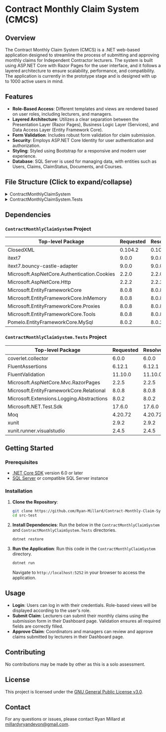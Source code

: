 # Contract Monthly Claim System (CMCS)

## Overview

The Contract Monthly Claim System (CMCS) is a .NET web-based application designed to streamline the process of submitting and approving monthly claims for Independent Contractor lecturers. The system is built using ASP.NET Core with Razor Pages for the user interface, and it follows a layered architecture to ensure scalability, performance, and compatibility. The application is currently in the prototype stage and is designed with up to 1000 active users in mind.

## Features

- **Role-Based Access**: Different templates and views are rendered based on user roles, including lecturers, and managers.
- **Layered Architecture**: Utilizes a clear separation between the Presentation Layer (Razor Pages), Business Logic Layer (Services), and Data Access Layer (Entity Framework Core).
- **Form Validation**: Includes robust form validation for claim submission.
- **Security**: Employs ASP.NET Core Identity for user authentication and authorization.
- **Styling**: Styled using Bootstrap for a responsive and modern user experience.
- **Database**: SQL Server is used for managing data, with entities such as Users, Claims, ClaimStatus, Documents, and Courses.

## File Structure (Click to expand/collapse)
<section>
  <details>
    <summary>ContractMonthlyClaimSystem</summary>
    <ul>
      <li>bin
        <ul>
          <li>Debug
            <ul>
              <li>net8.0
                <ul>
                  <li>cs</li>
                  <li>de</li>
                  <li>es</li>
                  <li>fr</li>
                  <li>it</li>
                  <li>ja</li>
                  <li>ko</li>
                  <li>pl</li>
                  <li>pt-BR</li>
                  <li>ru</li>
                  <li>runtimes
                    <ul>
                      <li>win
                        <ul>
                          <li>lib
                            <ul>
                              <li>net8.0</li>
                            </ul>
                          </li>
                        </ul>
                      </li>
                      <li>win-x64
                        <ul>
                          <li>native</li>
                        </ul>
                      </li>
                    </ul>
                  </li>
                  <li>tr</li>
                  <li>zh-Hans</li>
                  <li>zh-Hant</li>
                </ul>
              </li>
            </ul>
          </li>
        </ul>
      </li>
      <li>Data</li>
      <li>Middleware</li>
      <li>Migrations</li>
      <li>Models
        <ul>
          <li>Enums</li>
        </ul>
      </li>
      <li>obj
        <ul>
          <li>Debug
            <ul>
              <li>net8.0
                <ul>
                  <li>ref</li>
                  <li>refint</li>
                  <li>scopedcss
                    <ul>
                      <li>bundle</li>
                      <li>Pages
                        <ul>
                          <li>Shared</li>
                        </ul>
                      </li>
                      <li>projectbundle</li>
                    </ul>
                  </li>
                  <li>staticwebassets</li>
                </ul>
              </li>
            </ul>
          </li>
        </ul>
      </li>
      <li>Pages
        <ul>
          <li>Dashboard
            <ul>
              <li>Lecturer</li>
            </ul>
          </li>
          <li>Shared</li>
          <li>Users</li>
        </ul>
      </li>
      <li>Properties</li>
      <li>Services</li>
      <li>uploads
        <ul>
          <li>1</li>
          <li>2</li>
          <li>3</li>
          <li>4</li>
          <li>5</li>
          <li>6</li>
          <li>7</li>
          <li>8</li>
          <li>9</li>
        </ul>
      </li>
      <li>Validation</li>
      <li>wwwroot
        <ul>
          <li>css</li>
          <li>images</li>
          <li>js</li>
          <li>lib
            <ul>
              <li>bootstrap
                <ul>
                  <li>dist
                    <ul>
                      <li>css</li>
                      <li>js</li>
                    </ul>
                  </li>
                </ul>
              </li>
              <li>jquery
                <ul>
                  <li>dist</li>
                </ul>
              </li>
              <li>jquery-validation
                <ul>
                  <li>dist</li>
                </ul>
              </li>
              <li>jquery-validation-unobtrusive</li>
            </ul>
          </li>
          <li>uploads
            <ul>
              <li>1</li>
              <li>2</li>
              <li>3</li>
              <li>4</li>
              <li>5</li>
              <li>6</li>
              <li>7</li>
              <li>8</li>
              <li>9</li>
            </ul>
          </li>
        </ul>
      </li>
    </ul>
  </details>

  <details>
    <summary>ContractMonthlyClaimSystem.Tests</summary>
    <ul>
      <li>bin
        <ul>
          <li>Debug
            <ul>
              <li>net8.0
                <ul>
                  <li>cs</li>
                  <li>de</li>
                  <li>es</li>
                  <li>fr</li>
                  <li>it</li>
                  <li>ja</li>
                  <li>ko</li>
                  <li>pl</li>
                  <li>pt-BR</li>
                  <li>ru</li>
                  <li>runtimes
                    <ul>
                      <li>win
                        <ul>
                          <li>lib
                            <ul>
                              <li>netstandard2.0</li>
                            </ul>
                          </li>
                        </ul>
                      </li>
                    </ul>
                  </li>
                  <li>tr</li>
                  <li>zh-Hans</li>
                  <li>zh-Hant</li>
                </ul>
              </li>
            </ul>
          </li>
        </ul>
      </li>
      <li>Data</li>
      <li>Middleware</li>
      <li>Models
        <ul>
          <li>Enums</li>
        </ul>
      </li>
      <li>obj
        <ul>
          <li>Debug
            <ul>
              <li>net8.0
                <ul>
                  <li>ref</li>
                  <li>refint</li>
                </ul>
              </li>
            </ul>
          </li>
        </ul>
      </li>
      <li>Pages</li>
      <li>Validation</li>
    </ul>
  </details>
</section>


## Dependencies
### `ContractMonthlyClaimSystem` Project
| Top-level Package                                    | Requested | Resolved |
|------------------------------------------------------|-----------|----------|
| ClosedXML                                            | 0.104.2   | 0.104.2  |
| itext7                                               | 9.0.0     | 9.0.0    |
| itext7.bouncy-castle-adapter                         | 9.0.0     | 9.0.0    |
| Microsoft.AspNetCore.Authentication.Cookies          | 2.2.0     | 2.2.0    |
| Microsoft.AspNetCore.Http                             | 2.2.2     | 2.2.2    |
| Microsoft.EntityFrameworkCore                         | 8.0.8     | 8.0.8    |
| Microsoft.EntityFrameworkCore.InMemory                | 8.0.8     | 8.0.8    |
| Microsoft.EntityFrameworkCore.Proxies                 | 8.0.8     | 8.0.8    |
| Microsoft.EntityFrameworkCore.Tools                   | 8.0.8     | 8.0.8    |
| Pomelo.EntityFrameworkCore.MySql                      | 8.0.2     | 8.0.2    |

### `ContractMonthlyClaimSystem.Tests` Project
| Top-level Package                                | Requested | Resolved |
|--------------------------------------------------|-----------|----------|
| coverlet.collector                               | 6.0.0     | 6.0.0    |
| FluentAssertions                                 | 6.12.1    | 6.12.1  |
| FluentValidation                                 | 11.10.0   | 11.10.0 |
| Microsoft.AspNetCore.Mvc.RazorPages              | 2.2.5     | 2.2.5   |
| Microsoft.EntityFrameworkCore.Relational         | 8.0.8     | 8.0.8   |
| Microsoft.Extensions.Logging.Abstractions        | 8.0.2     | 8.0.2   |
| Microsoft.NET.Test.Sdk                           | 17.6.0    | 17.6.0  |
| Moq                                              | 4.20.72   | 4.20.72 |
| xunit                                            | 2.9.2     | 2.9.2   |
| xunit.runner.visualstudio                        | 2.4.5     | 2.4.5   |


## Getting Started

### Prerequisites

- [.NET Core SDK](https://dotnet.microsoft.com/download) version 6.0 or later
- [SQL Server](https://www.microsoft.com/en-us/sql-server/sql-server-downloads) or compatible SQL Server instance

### Installation

1. **Clone the Repository**:
   ```bash
   git clone https://github.com/Ryan-Millard/Contract-Monthly-Claim-System---PROG6212-POE.git
   cd src-test
   ```

2. **Install Dependencies**:
   Run the below in the `ContractMonthlyClaimSystem` and `ContractMonthlyClaimSystem.Tests` directories.
   ```bash
   dotnet restore
   ```

4. **Run the Application**:
   Run this code in the `ContractMonthlyClaimSystem` directory.
   ```bash
   dotnet run
   ```

   Navigate to `http://localhost:5252` in your browser to access the application.

## Usage

- **Login**: Users can log in with their credentials. Role-based views will be displayed according to the user's role.
- **Submit Claim**: Lecturers can submit their monthly claims using the submission form in their Dashboard page. Validation ensures all required fields are correctly filled.
- **Approve Claim**: Coordinators and managers can review and approve claims submitted by lecturers in their Dashboard page.

## Contributing

No contributions may be made by other as this is a solo assessment.

## License

This project is licensed under the [GNU General Public License v3.0](LICENSE).

## Contact

For any questions or issues, please contact Ryan Millard at [millardyryandevon@gmail.com](mailto:millardryandevon@gmail.com).
